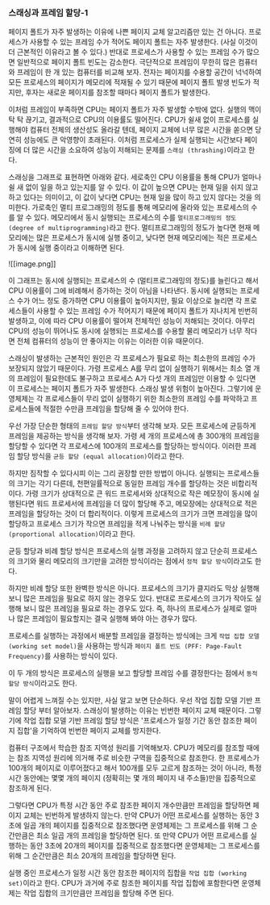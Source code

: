 ### 스래싱과 프레임 할당-1
페이지 폴트가 자주 발생하는 이유에 나쁜 페이지 교체 알고리즘만 있는 건 아니다. 프로세스가 사용할 수 있는 프레임 수가 적어도 페이지 폴트는 자주 발생한다. (사실 이것이 더 근본적인 이유라고 볼 수 있다.) 반대로 프로세스가 사용할 수 있는 프레임 수가 많으면 일반적으로 페이지 폴트 빈도는 감소한다. 극단적으로 프레임이 무한히 많은 컴퓨터와 프레임이 한 개 있는 컴퓨터를 비교해 보자. 전자는 페이지를 수용할 공간이 넉넉하여 모든 프로세스의 페이지가 메모리에 적재될 수 있기 때문에 페이지 폴트 발생 빈도가 적지만, 후자는 새로운 페이지를 참조할 때마다 페이지 폴트가 발생한다.

이처럼 프레임이 부족하면 CPU는 페이지 폴트가 자주 발생할 수밖에 없다. 실행의 맥이 탁 탁 끊기고, 결과적으로 CPU의 이용률도 떨어진다. CPU가 쉴새 없이 프로세스를 실행해야 컴퓨터 전체의 생산성도 올라갈 텐데, 페이지 교체에 너무 많은 시간을 쏟으면 당연히 성능에도 큰 악영향이 초래된다. 이처럼 프로세스가 실제 실행되는 시간보다 페이징에 더 많은 시간을 소요하여 성능이 저해되는 문제를 `스래싱 (thrashing)`이라고 한다.

스래싱을 그래프로 표현하면 아래와 같다. 세로축인 CPU 이용률을 통해 CPU가 얼마나 쉴 새 없이 일을 하고 있는지를 알 수 있다. 이 값이 높으면 CPU는 현재 일을 쉬지 않고 하고 있다는 의미이고, 이 값이 낮다면 CPU는 현재 일을 많이 하고 있지 않다는 것을 의미한다. 가로축인 멀티 프로그래밍의 정도를 통해 메모리에 올라와 있는 프로세스의 수를 알 수 있다. 메모리에서 동시 실행되는 프로세스의 수를 `멀티프로그래밍의 정도 (degree of multiprogramming)`라고 한다. 멀티프로그래밍의 정도가 높다면 현재 메모리에는 많은 프로세스가 동시에 실행 중이고, 낮다면 현재 메모리에는 적은 프로세스가 동시에 실행 중이라고 이해하면 된다.

![[image.png]]

이 그래프는 동시에 실행되는 프로세스의 수 (멀티프로그래밍의 정도)를 늘린다고 해서 CPU 이용률이 그에 비례해서 증가하는 것이 아님을 나타낸다. 동시에 실행되는 프로세스 수가 어느 정도 증가하면 CPU 이용률이 높아지지만, 필요 이상으로 늘리면 각 프로세스들이 사용할 수 있는 프레임 수가 적어지기 때문에 페이지 폴트가 지나치게 빈번히 발생하고, 이에 따라 CPU 이용률이 떨어져 전체적인 성능이 저해되는 것이다. 아무리 CPU의 성능이 뛰어나도 동시에 실행되는 프로세스를 수용할 물리 메모리가 너무 작다면 전체 컴퓨터의 성능이 안 좋아지는 이유는 이러한 이유 때문이다.

스래싱이 발생하는 근본적인 원인은 각 프로세스가 필요로 하는 최소한의 프레임 수가 보장되지 않았기 때문이다. 가령 프로세스 A를 무리 없이 실행하기 위해서는 최소 열 개의 프레임이 필요한데도 불구하고 프로세스 A가 다섯 개의 프레임만 이용할 수 있다면 이 프로세스는 페이지 폴트가 자주 발생한다. 스래싱 발생 위험이 높아진다. 그렇기에 운영체제는 각 프로세스들이 무리 없이 실행하기 위한 최소한의 프레임 수를 파악하고 프로세스들에 적절한 수만큼 프레임을 할당해 줄 수 있어야 한다.

우선 가장 단순한 형태의 `프레임 할당 방식`부터 생각해 보자. 모든 프로세스에 균등하게 프레임을 제공하는 방식을 생각해 보자. 가령 세 개의 프로세스에 총 300개의 프레임을 할당할 수 있다면 각 프로세스에 100개의 프로세스를 할당하는 방식이다. 이러한 프레임 할당 방식을 `균등 할당 (equal allocation)`이라고 한다.

하지만 짐작할 수 있다시피 이는 그리 권장할 만한 방법이 아니다. 실행되는 프로세스들의 크기는 각기 다른데, 천편일률적으로 동일한 프레임 개수를 할당하는 것은 비합리적이다. 가령 크기가 상대적으로 큰 워드 프로세서와 상대적으로 작은 메모장이 동시에 실행된다면 워드 프로세서에 프레임을 더 많이 할당해 주고, 메모장에는 상대적으로 적은 프레임을 할당하는 것이 더 합리적이다. 이렇게 프로세스의 크기가 크면 프레임을 많이 할당하고 프로세스 크기가 작으면 프레임을 적게 나눠주는 방식을 `비례 할당 (proportional allocation)`이라고 한다.

균등 할당과 비례 할당 방식은 프로세스의 실행 과정을 고려하지 않고 단순히 프로세스의 크기와 물리 메모리의 크기만을 고려한 방식이라는 점에서 `정적 할당 방식`이라고도 한다.

하지만 비례 할당 또한 완벽한 방식은 아니다. 프로세스의 크기가 클지라도 막상 실행해 보니 많은 프레임을 필요로 하지 않는 경우도 있다. 반대로 프로세스의 크기가 작아도 실행해 보니 많은 프레임을 필요로 하는 경우도 있다. 즉, 하나의 프로세스가 실제로 얼마나 많은 프레임이 필요할지는 결국 실행해 봐야 아는 경우가 많다.

프로세스를 실행하는 과정에서 배분할 프레임을 결정하는 방식에는 크게 `작업 집합 모델 (working set model)`을 사용하는 방식과 `페이지 폴트 빈도 (PFF: Page-Fault Frequency)`를 사용하는 방식이 있다.

이 두 개의 방식은 프로세스의 실행을 보고 할당할 프레임 수를 결정한다는 점에서 `동적 할당 방식`이라고도 한다.

말이 어렵게 느껴질 수는 있지만, 사실 알고 보면 단순하다. 우선 작업 집합 모델 기반 프레임 할당 부터 알아보자. 스래싱이 발생하는 이유는 빈번한 페이지 교체 때문이다. 그렇기에 작업 집합 모델 기반 프레임 할당 방식은 '프로세스가 일정 기간 동안 참조한 페이지 집합'을 기억하여 빈번한 페이지 교체를 방지한다.

컴퓨터 구조에서 학습한 참조 지역성 원리를 기억해보자. CPU가 메모리를 참조할 때에는 참조 지역성 원리에 의거해 주로 비슷한 구역을 집중적으로 참조한다. 한 프로세스가 100개의 페이지로 이루어졌다고 해서 100개를 모두 고르게 참조하는 것이 아니라, 특정 시간 동안에는 몇몇 개의 페이지 (정확히는 몇 개의 페이지 내 주소들)만을 집중적으로 참조하게 된다.

그렇다면 CPU가 특정 시간 동안 주로 참조한 페이지 개수만큼만 프레임을 할당하면 페이지 교체는 빈번하게 발생하지 않는다. 만약 CPU가 어떤 프로세스를 실행하는 동안 3초에 일곱 개의 페이지를 집중적으로 참조했다면 운영체제는 그 프로세스를 위해 그 순간만큼은 최소 일곱 개의 프레임을 할당하면 된다. 또 만약 CPU가 어떤 프로세스를 실행하는 동안 3초에 20개의 페이지를 집중적으로 참조했다면 운영체제는 그 프로세스를 위해 그 순간만큼은 최소 20개의 프레임을 할당하면 된다.

실행 중인 프로세스가 일정 시간 동안 참조한 페이지의 집합을 `작업 집합 (working set)`이라고 한다. CPU가 과거에 주로 참조한 페이지를 작업 집합에 포함한다면 운영체제는 작업 집합의 크기만큼만 프레임을 할당해 주면 된다.

